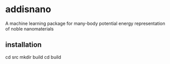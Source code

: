 # addisnano
A machine learning package for many-body potential energy representation of noble nanomaterials 

## installation
cd src
mkdir build 
cd build
